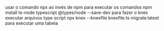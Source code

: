 usar o comando npx ao invés de npm para executar os comandos
npm install ts-node typescript @types/node --save-dev para fazer o knex executar arquivos type script
npx knex --knexfile knexfile.ts migrate:latest para executar uma tabela